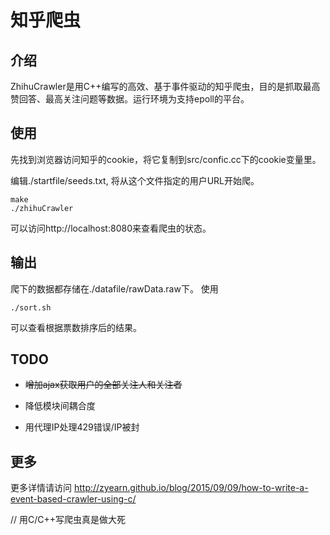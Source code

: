 # 知乎爬虫

## 介绍

ZhihuCrawler是用C++编写的高效、基于事件驱动的知乎爬虫，目的是抓取最高赞回答、最高关注问题等数据。运行环境为支持epoll的平台。

## 使用

先找到浏览器访问知乎的cookie，将它复制到src/confic.cc下的cookie变量里。

编辑./startfile/seeds.txt, 将从这个文件指定的用户URL开始爬。

    make
    ./zhihuCrawler

可以访问http://localhost:8080来查看爬虫的状态。

## 输出

爬下的数据都存储在./datafile/rawData.raw下。
使用

    ./sort.sh

可以查看根据票数排序后的结果。

## TODO

* ~~增加ajax获取用户的全部关注人和关注者~~

* 降低模块间耦合度

* 用代理IP处理429错误/IP被封

## 更多

更多详情请访问 http://zyearn.github.io/blog/2015/09/09/how-to-write-a-event-based-crawler-using-c/

// 用C/C++写爬虫真是做大死

